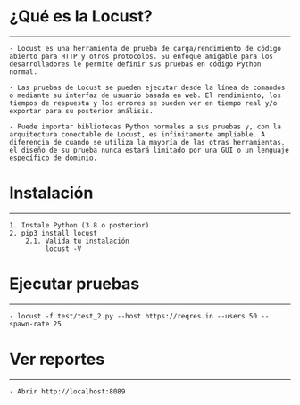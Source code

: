 # ¿Qué es la Locust?
------------------------------
    - Locust es una herramienta de prueba de carga/rendimiento de código abierto para HTTP y otros protocolos. Su enfoque amigable para los desarrolladores le permite definir sus pruebas en código Python normal.

    - Las pruebas de Locust se pueden ejecutar desde la línea de comandos o mediante su interfaz de usuario basada en web. El rendimiento, los tiempos de respuesta y los errores se pueden ver en tiempo real y/o exportar para su posterior análisis.

    - Puede importar bibliotecas Python normales a sus pruebas y, con la arquitectura conectable de Locust, es infinitamente ampliable. A diferencia de cuando se utiliza la mayoría de las otras herramientas, el diseño de su prueba nunca estará limitado por una GUI o un lenguaje específico de dominio.

# Instalación
------------------------------
    1. Instale Python (3.8 o posterior)
    2. pip3 install locust
        2.1. Valida tu instalación
             locust -V

# Ejecutar pruebas
------------------------------
    - locust -f test/test_2.py --host https://reqres.in --users 50 --spawn-rate 25
    
# Ver reportes
------------------------------
    - Abrir http://localhost:8089


